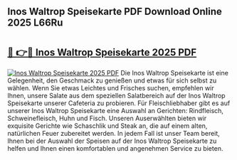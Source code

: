 ## Inos Waltrop Speisekarte PDF Download Online 2025 L66Ru

# <h2><a href="http://gc9z1o.nevu.top/?p=Inos+Waltrop+Speisekarte">🔗 👉🔴 Inos Waltrop Speisekarte 2025 PDF</a></h2>

[![Inos Waltrop Speisekarte 2025 PDF](https://i.imgur.com/dBaPXMq.png)](http://gc9z1o.nevu.top/?p=Inos+Waltrop+Speisekarte)
Die Inos Waltrop Speisekarte ist eine Gelegenheit, den Geschmack zu genießen und etwas für sich selbst zu wählen. Wenn Sie etwas Leichtes und Frisches suchen, empfehlen wir Ihnen, unsere Salate aus dem speziellen Salatbereich auf der Inos Waltrop Speisekarte unserer Cafeteria zu probieren. Für Fleischliebhaber gibt es auf unserer Inos Waltrop Speisekarte eine Auswahl an Gerichten: Rindfleisch, Schweinefleisch, Huhn und Fisch. Unseren Auserwählten bieten wir exquisite Gerichte wie Schaschlik und Steak an, die auf einem alten, natürlichen Feuer zubereitet werden. In jedem Fall ist unser Team bereit, Ihnen bei der Auswahl der Speisen auf der Inos Waltrop Speisekarte zu helfen und Ihnen einen komfortablen und angenehmen Service zu bieten.
